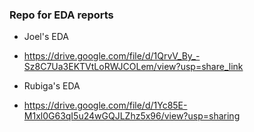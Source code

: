 ### Repo for EDA reports

- Joel's EDA
- https://drive.google.com/file/d/1QrvV_By_-Sz8C7Ua3EKTVtLoRWJCOLem/view?usp=share_link

- Rubiga's EDA
- https://drive.google.com/file/d/1Yc85E-M1xl0G63qI5u24wGQJLZhz5x96/view?usp=sharing
